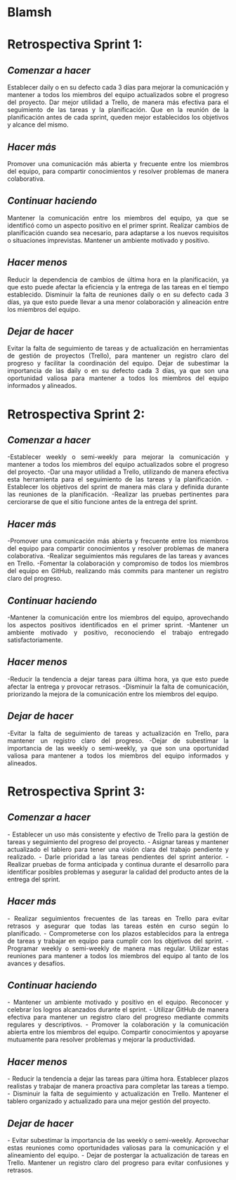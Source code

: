 # Blamsh

# Retrospectiva Sprint 1:

## _Comenzar a hacer_
<p align="justify">Establecer daily o en su defecto cada 3 días para mejorar la comunicación y mantener a todos los miembros del equipo actualizados sobre el progreso del proyecto. Dar mejor utilidad a Trello, de manera más efectiva para el seguimiento de las tareas y la planificación.
Que en la reunión de la planificación antes de cada sprint, queden mejor establecidos los objetivos y alcance del mismo.</p>


## _Hacer más_
<p align="justify">Promover una comunicación más abierta y frecuente entre los miembros del equipo, para compartir conocimientos y resolver problemas de manera colaborativa.</p>


## _Continuar haciendo_
<p align="justify">Mantener la comunicación entre los miembros del equipo, ya que se identificó como un aspecto positivo en el primer sprint.
Realizar cambios de planificación cuando sea necesario, para adaptarse a los nuevos requisitos o situaciones imprevistas. Mantener un ambiente motivado y positivo.</p>


## _Hacer menos_
<p align="justify">Reducir la dependencia de cambios de última hora en la planificación, ya que esto puede afectar la eficiencia y la entrega de las tareas en el tiempo establecido.
Disminuir la falta de reuniones daily o en su defecto cada 3 días, ya que esto puede llevar a una menor colaboración y alineación entre los miembros del equipo.</p>


## _Dejar de hacer_
<p align="justify">Evitar la falta de seguimiento de tareas y de actualización en herramientas de gestión de proyectos (Trello), para mantener un registro claro del progreso y facilitar la coordinación del equipo. Dejar de subestimar la importancia de las daily o en su defecto cada 3 días, ya que son una oportunidad valiosa para mantener a todos los miembros del equipo informados y alineados.</p>



# Retrospectiva Sprint 2:

## _Comenzar a hacer_
<p align="justify">-Establecer weekly o semi-weekly para mejorar la comunicación y mantener a todos los miembros del equipo actualizados sobre el progreso del proyecto.
-Dar una mayor utilidad a Trello, utilizando de manera efectiva esta herramienta para el seguimiento de las tareas y la planificación.
-Establecer los objetivos del sprint de manera más clara y definida durante las reuniones de la planificación.
-Realizar las pruebas pertinentes para cerciorarse de que el sitio funcione antes de la entrega del sprint.</p>

## _Hacer más_
<p align="justify">-Promover una comunicación más abierta y frecuente entre los miembros del equipo para compartir conocimientos y resolver problemas de manera colaborativa.
-Realizar seguimientos más regulares de las tareas y avances en Trello.
-Fomentar la colaboración y compromiso de todos los miembros del equipo en GitHub, realizando más commits para mantener un registro claro del progreso.</p>

## _Continuar haciendo_
<p align="justify">-Mantener la comunicación entre los miembros del equipo, aprovechando los aspectos positivos identificados en el primer sprint.
-Mantener un ambiente motivado y positivo, reconociendo el trabajo entregado satisfactoriamente.</p>

## _Hacer menos_
<p align="justify">-Reducir la tendencia a dejar tareas para última hora, ya que esto puede afectar la entrega y provocar retrasos.
-Disminuir la falta de comunicación, priorizando la mejora de la comunicación entre los miembros del equipo.</p>

## _Dejar de hacer_
<p align="justify">-Evitar la falta de seguimiento de tareas y actualización en Trello, para mantener un registro claro del progreso.
-Dejar de subestimar la importancia de las weekly o semi-weekly, ya que son una oportunidad valiosa para mantener a todos los miembros del equipo informados y alineados.</p>



# Retrospectiva Sprint 3:

## _Comenzar a hacer_
<p align="justify">- Establecer un uso más consistente y efectivo de Trello para la gestión de tareas y seguimiento del progreso del proyecto.
- Asignar tareas y mantener actualizado el tablero para tener una visión clara del trabajo pendiente y realizado.
- Darle prioridad a las tareas pendientes del sprint anterior.
- Realizar pruebas de forma anticipada y continua durante el desarrollo para identificar posibles problemas y asegurar la calidad del producto antes de la entrega del sprint.

## _Hacer más_
<p align="justify">- Realizar seguimientos frecuentes de las tareas en Trello para evitar retrasos y asegurar que todas las tareas estén en curso según lo planificado.
- Comprometerse con los plazos establecidos para la entrega de tareas y trabajar en equipo para cumplir con los objetivos del sprint.
- Programar weekly o semi-weekly de manera mas regular. Utilizar estas reuniones para mantener a todos los miembros del equipo al tanto de los avances y desafíos.

## _Continuar haciendo_
<p align="justify">- Mantener un ambiente motivado y positivo en el equipo. Reconocer y celebrar los logros alcanzados durante el sprint.
- Utilizar GitHub de manera efectiva para mantener un registro claro del progreso mediante commits regulares y descriptivos.
- Promover la colaboración y la comunicación abierta entre los miembros del equipo. Compartir conocimientos y apoyarse mutuamente para resolver problemas y mejorar la productividad.

## _Hacer menos_
<p align="justify">- Reducir la tendencia a dejar las tareas para última hora. Establecer plazos realistas y trabajar de manera proactiva para completar las tareas a tiempo.
- Disminuir la falta de seguimiento y actualización en Trello. Mantener el tablero organizado y actualizado para una mejor gestión del proyecto.

## _Dejar de hacer_
<p align="justify">- Evitar subestimar la importancia de las weekly o semi-weekly. Aprovechar estas reuniones como oportunidades valiosas para la comunicación y el alineamiento del equipo.
- Dejar de postergar la actualización de tareas en Trello. Mantener un registro claro del progreso para evitar confusiones y retrasos.